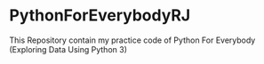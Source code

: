 # PythonForEverybodyRJ
This Repository contain my practice code of Python For Everybody (Exploring Data Using Python 3)
